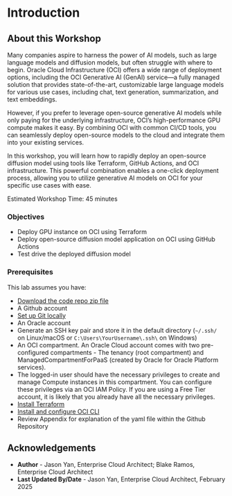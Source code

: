 # Introduction

## About this Workshop

Many companies aspire to harness the power of AI models, such as large language models and diffusion models, but often struggle with where to begin. Oracle Cloud Infrastructure (OCI) offers a wide range of deployment options, including the OCI Generative AI (GenAI) service—a fully managed solution that provides state-of-the-art, customizable large language models for various use cases, including chat, text generation, summarization, and text embeddings.  

However, if you prefer to leverage open-source generative AI models while only paying for the underlying infrastructure, OCI’s high-performance GPU compute makes it easy. By combining OCI with common CI/CD tools, you can seamlessly deploy open-source models to the cloud and integrate them into your existing services.  

In this workshop, you will learn how to rapidly deploy an open-source diffusion model using tools like Terraform, GitHub Actions, and OCI infrastructure. This powerful combination enables a one-click deployment process, allowing you to utilize generative AI models on OCI for your specific use cases with ease.

Estimated Workshop Time: 45 minutes 

### Objectives

* Deploy GPU instance on OCI using Terraform
* Deploy open-source diffusion model application on OCI using GitHub Actions
* Test drive the deployed diffusion model

### Prerequisites

This lab assumes you have:
* [Download the code repo zip file](files/Stable_Diffusion_OCI_Deployment.zip)
* A Github account
* [Set up Git locally](https://docs.github.com/en/get-started/git-basics/set-up-git)
* An Oracle account
* Generate an SSH key pair and store it in the default directory (`~/.ssh/` on Linux/macOS or `C:\Users\YourUsername\.ssh\` on Windows)
* An OCI compartment. An Oracle Cloud account comes with two pre-configured compartments - The tenancy (root compartment) and ManagedCompartmentForPaaS (created by Oracle for Oracle Platform services).
* The logged-in user should have the necessary privileges to create and manage Compute instances in this compartment. You can configure these privileges via an OCI IAM Policy. If you are using a Free Tier account, it is likely that you already have all the necessary privileges.
* [Install Terraform](https://developer.hashicorp.com/terraform/install)
* [Install and configure OCI CLI](https://docs.oracle.com/en-us/iaas/Content/API/SDKDocs/cliinstall.htm#Quickstart)
* Review Appendix for explanation of the yaml file within the Github Repository

## Acknowledgements
* **Author** - Jason Yan, Enterprise Cloud Architect; Blake Ramos, Enterprise Cloud Architect
* **Last Updated By/Date** - Jason Yan, Enterprise Cloud Architect, February 2025

